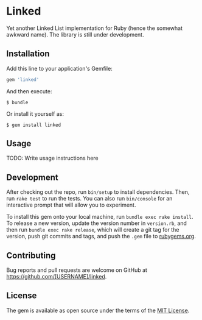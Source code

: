 # Linked

Yet another Linked List implementation for Ruby (hence the somewhat awkward name). The library is still under development.

## Installation

Add this line to your application's Gemfile:

```ruby
gem 'linked'
```

And then execute:

    $ bundle

Or install it yourself as:

    $ gem install linked

## Usage

TODO: Write usage instructions here

## Development

After checking out the repo, run `bin/setup` to install dependencies. Then, run `rake test` to run the tests. You can also run `bin/console` for an interactive prompt that will allow you to experiment.

To install this gem onto your local machine, run `bundle exec rake install`. To release a new version, update the version number in `version.rb`, and then run `bundle exec rake release`, which will create a git tag for the version, push git commits and tags, and push the `.gem` file to [rubygems.org](https://rubygems.org).

## Contributing

Bug reports and pull requests are welcome on GitHub at https://github.com/[USERNAME]/linked.


## License

The gem is available as open source under the terms of the [MIT License](http://opensource.org/licenses/MIT).

